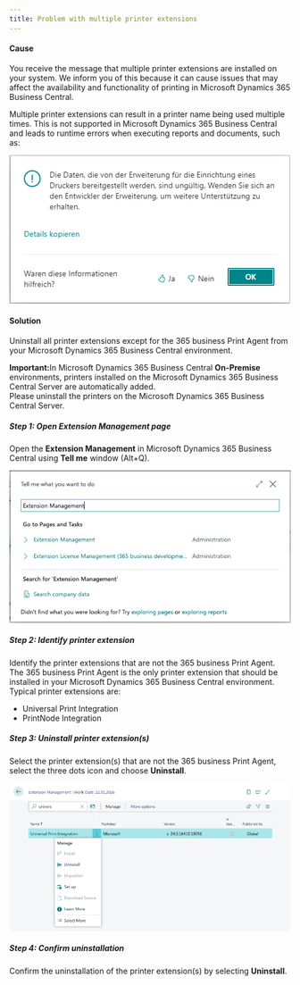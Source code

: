 ```yaml
---
title: Problem with multiple printer extensions
---
```

#### Cause

You receive the message that multiple printer extensions are installed on your system. We inform you of this because it can cause issues that may affect the availability and functionality of printing in Microsoft Dynamics 365 Business Central.

Multiple printer extensions can result in a printer name being used multiple times. This is not supported in Microsoft Dynamics 365 Business Central and leads to runtime errors when executing reports and documents, such as:

![Error message due to multiple printer extensions](/assets/images/365-business-print-agent/6b6ff532-4054-48af-9a6a-625d224d6fee.png)

#### Solution

Uninstall all printer extensions except for the 365 business Print Agent from your Microsoft Dynamics 365 Business Central environment.

<div class="alert alert-warn">
    <i class="fa-light fa-triangle-exclamation fa-lg"></i> <strong>Important:</strong>In Microsoft Dynamics 365 Business Central <strong>On-Premise</strong> environments, printers installed on the Microsoft Dynamics 365 Business Central Server are automatically added.<br>Please uninstall the printers on the Microsoft Dynamics 365 Business Central Server.
</div>

##### Step 1: Open Extension Management page

Open the **Extension Management** in Microsoft Dynamics 365 Business Central using **Tell me** window (Alt+Q).

![Extension Management page in Tell me window](/assets/images/365-business-print-agent/9e977878-0149-4d1b-9b43-27d176297c2c.png)

##### Step 2: Identify printer extension

Identify the printer extensions that are not the 365 business Print Agent. The 365 business Print Agent is the only printer extension that should be installed in your Microsoft Dynamics 365 Business Central environment. Typical printer extensions are:

 - Universal Print Integration
 - PrintNode Integration

##### Step 3: Uninstall printer extension(s)

Select the printer extension(s) that are not the 365 business Print Agent, select the three dots icon and choose **Uninstall**.

![Uninstall extension](/assets/images/365-business-print-agent/c58ed913-44db-4ecd-834a-fa68a29edd8b.png)

##### Step 4: Confirm uninstallation

Confirm the uninstallation of the printer extension(s) by selecting **Uninstall**.

